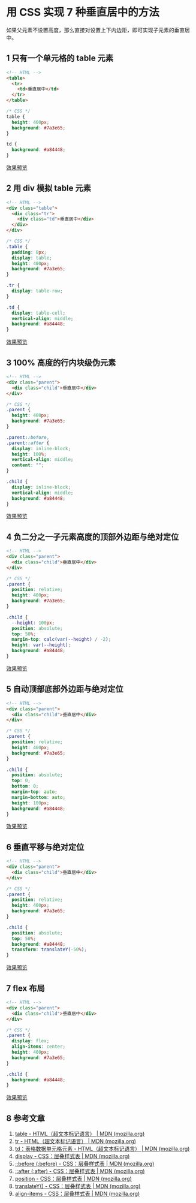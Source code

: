 # 用 CSS 实现 7 种垂直居中的方法

如果父元素不设置高度，那么直接对设置上下内边距，即可实现子元素的垂直居中。

## 1 只有一个单元格的 table 元素

```html
<!-- HTML -->
<table>
  <tr>
    <td>垂直居中</td>
  </tr>
</table>
```

```css
/* CSS */
table {
  height: 400px;
  background: #7a3e65;
}

td {
  background: #a84448;
}
```

[效果预览](https://codepen.io/Woozyzzz/pen/LYJjXXP)

## 2 用 div 模拟 table 元素

```html
<!-- HTML -->
<div class="table">
  <div class="tr">
    <div class="td">垂直居中</div>
  </div>
</div>
```

```css
/* CSS */
.table {
  padding: 8px;
  display: table;
  height: 400px;
  background: #7a3e65;
}

.tr {
  display: table-row;
}

.td {
  display: table-cell;
  vertical-align: middle;
  background: #a84448;
}
```

[效果预览](https://codepen.io/Woozyzzz/pen/KKxvEgq)

## 3 100% 高度的行内块级伪元素

```html
<!-- HTML -->
<div class="parent">
  <div class="child">垂直居中</div>
</div>
```

```css
/* CSS */
.parent {
  height: 400px;
  background: #7a3e65;
}

.parent::before,
.parent::after {
  display: inline-block;
  height: 100%;
  vertical-align: middle;
  content: "";
}

.child {
  display: inline-block;
  vertical-align: middle;
  background: #a84448;
}
```

[效果预览](https://codepen.io/Woozyzzz/pen/GRXveaN)

## 4 负二分之一子元素高度的顶部外边距与绝对定位

```html
<!-- HTML -->
<div class="parent">
  <div class="child">垂直居中</div>
</div>
```

```css
/* CSS */
.parent {
  position: relative;
  height: 400px;
  background: #7a3e65;
}

.child {
  --height: 100px;
  position: absolute;
  top: 50%;
  margin-top: calc(var(--height) / -2);
  height: var(--height);
  background: #a84448;
}
```

[效果预览](https://codepen.io/Woozyzzz/pen/VwGzNdb)

## 5 自动顶部底部外边距与绝对定位

```html
<!-- HTML -->
<div class="parent">
  <div class="child">垂直居中</div>
</div>
```

```css
/* CSS */
.parent {
  position: relative;
  height: 400px;
  background: #7a3e65;
}

.child {
  position: absolute;
  top: 0;
  bottom: 0;
  margin-top: auto;
  margin-bottom: auto;
  height: 100px;
  background: #a84448;
}
```

[效果预览](https://codepen.io/Woozyzzz/pen/oNPeOQW)

## 6 垂直平移与绝对定位

```html
<!-- HTML -->
<div class="parent">
  <div class="child">垂直居中</div>
</div>
```

```css
/* CSS */
.parent {
  position: relative;
  height: 400px;
  background: #7a3e65;
}

.child {
  position: absolute;
  top: 50%;
  background: #a84448;
  transform: translateY(-50%);
}
```

[效果预览](https://codepen.io/Woozyzzz/pen/yLxodyX)

## 7 flex 布局

```html
<!-- HTML -->
<div class="parent">
  <div class="child">垂直居中</div>
</div>
```

```css
/* CSS */
.parent {
  display: flex;
  align-items: center;
  height: 400px;
  background: #7a3e65;
}

.child {
  background: #a84448;
}
```

[效果预览](https://codepen.io/Woozyzzz/pen/gOdxNaO)

## 8 参考文章

1. [table - HTML（超文本标记语言） | MDN (mozilla.org)](https://developer.mozilla.org/zh-CN/docs/Web/HTML/Element/table)
2. [tr - HTML（超文本标记语言） | MDN (mozilla.org)](https://developer.mozilla.org/zh-CN/docs/Web/HTML/Element/tr)
3. [td：表格数据单元格元素 - HTML（超文本标记语言） | MDN (mozilla.org)](https://developer.mozilla.org/zh-CN/docs/Web/HTML/Element/td)
4. [display - CSS：层叠样式表 | MDN (mozilla.org)](https://developer.mozilla.org/zh-CN/docs/Web/CSS/display)
5. [::before (:before) - CSS：层叠样式表 | MDN (mozilla.org)](https://developer.mozilla.org/zh-CN/docs/Web/CSS/::before)
6. [::after (:after) - CSS：层叠样式表 | MDN (mozilla.org)](https://developer.mozilla.org/zh-CN/docs/Web/CSS/::after)
7. [position - CSS：层叠样式表 | MDN (mozilla.org)](https://developer.mozilla.org/zh-CN/docs/Web/CSS/position)
8. [translateY() - CSS：层叠样式表 | MDN (mozilla.org)](https://developer.mozilla.org/zh-CN/docs/Web/CSS/transform-function/translateY)
9. [align-items - CSS：层叠样式表 | MDN (mozilla.org)](https://developer.mozilla.org/zh-CN/docs/Web/CSS/align-items)
